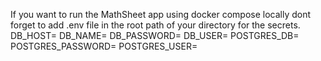 If you want to run the MathSheet app using docker compose locally dont forget to add .env file in the root path of your directory for the secrets.
DB_HOST=<your own secret>
DB_NAME=<your own secret>
DB_PASSWORD=<your own secret>
DB_USER=<your own secret>
POSTGRES_DB=<your own secret>
POSTGRES_PASSWORD=<your own secret>
POSTGRES_USER=<your own secret>

